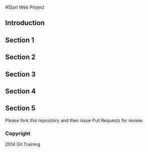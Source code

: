 #Start Web Project

## Introduction

## Section 1

## Section 2

## Section 3

## Section 4

## Section 5

Please fork this repository and then issue Pull Requests for review.

### Copyright

2014 Git.Training